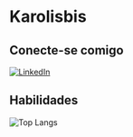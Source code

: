# Karolisbis

## Conecte-se comigo
[![LinkedIn](https://img.shields.io/badge/LinkedIn-0077B5?style=for-the-badge&logo=linkedin&logoColor=white)](https://www.linkedin.com/in/karoliny-bispo-b69768243/)

## Habilidades
![Top Langs](https://github-readme-stats-git-masterrstaa-rickstaa.vercel.app/api/top-langs/?username=karolinybispo&bg_color=000&border_color=30A3DC&title_color=E94D5F&text_color=FFF)